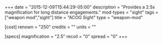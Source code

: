 +++
date = "2015-12-09T15:44:29-05:00"
description = "Provides a 2.5x magnification for long distance engagements."
mod-types = "sight"
tags = ["weapon mod","sight"]
title = "ACOG Sight"
type = "weapon-mod"

[cost]
  renown = "250"
  credits = ""
  units = ""

[specs]
  magnification = "2.5"
  recoil = "0"
  spread = "0"
+++
